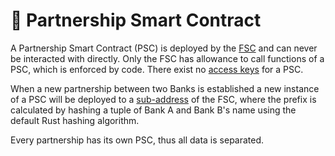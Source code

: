# 🤝 Partnership Smart Contract

A Partnership Smart Contract (PSC) is deployed by the [FSC](factory-smart-contract.md) and can never be interacted with directly. Only the FSC has allowance to call functions of a PSC, which is enforced by code. There exist no [access keys](../terminology.md#access-keys) for a PSC.

When a new partnership between two Banks is established a new instance of a PSC will be deployed to a [sub-address](../terminology.md#addresses) of the FSC, where the prefix is calculated by hashing a tuple of Bank A and Bank B's name using the default Rust hashing algorithm.

Every partnership has its own PSC, thus all data is separated.
